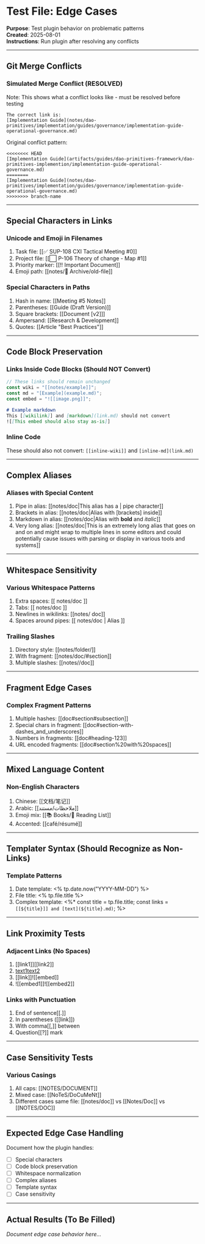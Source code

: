 # Test File: Edge Cases

**Purpose**: Test plugin behavior on problematic patterns  
**Created**: 2025-08-01  
**Instructions**: Run plugin after resolving any conflicts

---

## Git Merge Conflicts

### Simulated Merge Conflict (RESOLVED)
Note: This shows what a conflict looks like - must be resolved before testing

```
The correct link is:
[Implementation Guide](notes/dao-primitives/implementation/guides/governance/implementation-guide-operational-governance.md)
```

Original conflict pattern:
```
<<<<<<<< HEAD
[Implementation Guide](artifacts/guides/dao-primitives-framework/dao-primitives-implemention/implementation-guide-operational-governance.md)
========
[Implementation Guide](notes/dao-primitives/implementation/guides/governance/implementation-guide-operational-governance.md)
>>>>>>>> branch-name
```

---

## Special Characters in Links

### Unicode and Emoji in Filenames
1. Task file: [[✅ SUP-108 CXI Tactical Meeting #0]]
2. Project file: [[⬜️ P-106 Theory of change - Map #1]]
3. Priority marker: [[!! Important Document]]
4. Emoji path: [[notes/📁 Archive/old-file]]

### Special Characters in Paths
1. Hash in name: [[Meeting #5 Notes]]
2. Parentheses: [[Guide (Draft Version)]]
3. Square brackets: [[Document [v2]]]
4. Ampersand: [[Research & Development]]
5. Quotes: [[Article "Best Practices"]]

---

## Code Block Preservation

### Links Inside Code Blocks (Should NOT Convert)

```javascript
// These links should remain unchanged
const wiki = "[[notes/example]]";
const md = "[Example](example.md)";
const embed = "![[image.png]]";
```

```markdown
# Example markdown
This [[wikilink]] and [markdown](link.md) should not convert
![[This embed should also stay as-is]]
```

### Inline Code
These should also not convert: `[[inline-wiki]]` and `[inline-md](link.md)`

---

## Complex Aliases

### Aliases with Special Content
1. Pipe in alias: [[notes/doc|This alias has a | pipe character]]
2. Brackets in alias: [[notes/doc|Alias with [brackets] inside]]
3. Markdown in alias: [[notes/doc|Alias with **bold** and _italic_]]
4. Very long alias: [[notes/doc|This is an extremely long alias that goes on and on and might wrap to multiple lines in some editors and could potentially cause issues with parsing or display in various tools and systems]]

---

## Whitespace Sensitivity

### Various Whitespace Patterns
1. Extra spaces: [[  notes/doc  ]]
2. Tabs: [[	notes/doc	]]
3. Newlines in wikilinks: [[notes/
doc]]
4. Spaces around pipes: [[ notes/doc | Alias ]]

### Trailing Slashes
1. Directory style: [[notes/folder/]]
2. With fragment: [[notes/doc/#section]]
3. Multiple slashes: [[notes//doc]]

---

## Fragment Edge Cases

### Complex Fragment Patterns
1. Multiple hashes: [[doc#section#subsection]]
2. Special chars in fragment: [[doc#section-with-dashes_and_underscores]]
3. Numbers in fragments: [[doc#heading-123]]
4. URL encoded fragments: [[doc#section%20with%20spaces]]

---

## Mixed Language Content

### Non-English Characters
1. Chinese: [[文档/笔记]]
2. Arabic: [[ملاحظات/مستند]]
3. Emoji mix: [[📚 Books/📖 Reading List]]
4. Accented: [[café/résumé]]

---

## Templater Syntax (Should Recognize as Non-Links)

### Template Patterns
1. Date template: <% tp.date.now("YYYY-MM-DD") %>
2. File title: <% tp.file.title %>
3. Complex template:
<%*
const title = tp.file.title;
const links = `[[${title}]] and [text](${title}.md)`;
%>

---

## Link Proximity Tests

### Adjacent Links (No Spaces)
1. [[link1]][[link2]]
2. [text1](url1.md)[text2](url2.md)
3. [[link]]![[embed]]
4. ![[embed1]]![[embed2]]

### Links with Punctuation
1. End of sentence[[.]]
2. In parentheses ([[link]])
3. With comma[[,]] between
4. Question[[?]] mark

---

## Case Sensitivity Tests

### Various Casings
1. All caps: [[NOTES/DOCUMENT]]
2. Mixed case: [[NoTeS/DoCuMeNt]]
3. Different cases same file: [[notes/doc]] vs [[Notes/Doc]] vs [[NOTES/DOC]]

---

## Expected Edge Case Handling

Document how the plugin handles:
- [ ] Special characters
- [ ] Code block preservation
- [ ] Whitespace normalization
- [ ] Complex aliases
- [ ] Template syntax
- [ ] Case sensitivity

---

## Actual Results (To Be Filled)

_Document edge case behavior here..._